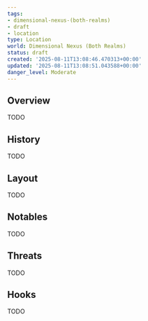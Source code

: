 ```yaml
---
tags:
- dimensional-nexus-(both-realms)
- draft
- location
type: Location
world: Dimensional Nexus (Both Realms)
status: draft
created: '2025-08-11T13:08:46.470313+00:00'
updated: '2025-08-11T13:08:51.043588+00:00'
danger_level: Moderate
---
```




## Overview

TODO
## History

TODO
## Layout

TODO
## Notables

TODO
## Threats

TODO
## Hooks

TODO
